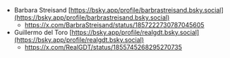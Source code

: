 - Barbara Streisand [https://bsky.app/profile/barbrastreisand.bsky.social](https://bsky.app/profile/barbrastreisand.bsky.social)
  - https://x.com/BarbraStreisand/status/1857222730787045605
- Guillermo del Toro [https://bsky.app/profile/realgdt.bsky.social](https://bsky.app/profile/realgdt.bsky.social)
  - https://x.com/RealGDT/status/1855745268295270735
